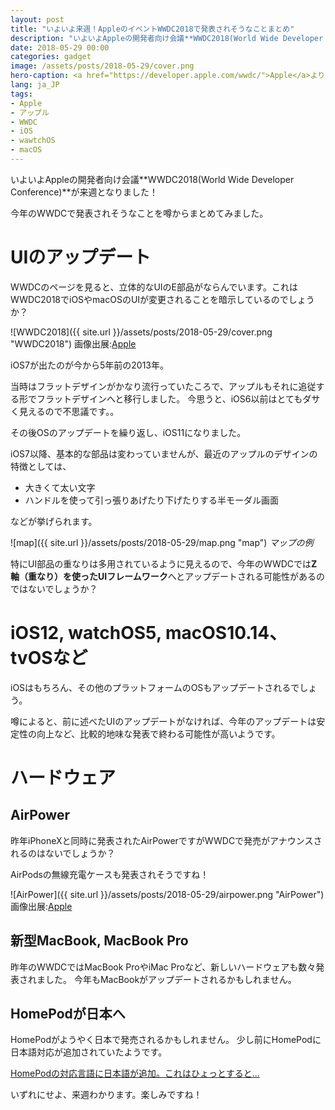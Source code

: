 ```yaml
---
layout: post
title: "いよいよ来週！AppleのイベントWWDC2018で発表されそうなことまとめ"
description: "いよいよAppleの開発者向け会議**WWDC2018(World Wide Developer Conference)**が来週となりました！今年のWWDCで発表されそうなことを噂からまとめてみました。"
date: 2018-05-29 00:00
categories: gadget
image: /assets/posts/2018-05-29/cover.png
hero-caption: <a href="https://developer.apple.com/wwdc/">Apple</a>よりスクリーンショット
lang: ja_JP
tags:
- Apple
- アップル
- WWDC
- iOS
- wawtchOS
- macOS
---
```


いよいよAppleの開発者向け会議**WWDC2018(World Wide Developer Conference)**が来週となりました！

今年のWWDCで発表されそうなことを噂からまとめてみました。

# UIのアップデート

WWDCのページを見ると、立体的なUIのE部品がならんでいます。これはWWDC2018でiOSやmacOSのUIが変更されることを暗示しているのでしょうか？

![WWDC2018]({{ site.url }}/assets/posts/2018-05-29/cover.png "WWDC2018")
画像出展:[Apple](https://developer.apple.com/wwdc/)

iOS7が出たのが今から5年前の2013年。

当時はフラットデザインがかなり流行っていたころで、アップルもそれに追従する形でフラットデザインへと移行しました。
今思うと、iOS6以前はとてもダサく見えるので不思議です。。

その後OSのアップデートを繰り返し、iOS11になりました。

iOS7以降、基本的な部品は変わっていませんが、最近のアップルのデザインの特徴としては、

- 大きくて太い文字
- ハンドルを使って引っ張りあげたり下げたりする半モーダル画面

などが挙げられます。

![map]({{ site.url }}/assets/posts/2018-05-29/map.png "map")
*マップの例*

特にUI部品の重なりは多用されているように見えるので、今年のWWDCでは**Z軸（重なり）を使ったUIフレームワーク**へとアップデートされる可能性があるのではないでしょうか？


# iOS12, watchOS5, macOS10.14、tvOSなど

iOSはもちろん、その他のプラットフォームのOSもアップデートされるでしょう。

噂によると、前に述べたUIのアップデートがなければ、今年のアップデートは安定性の向上など、比較的地味な発表で終わる可能性が高いようです。

# ハードウェア

## AirPower

昨年iPhoneXと同時に発表されたAirPowerですがWWDCで発売がアナウンスされるのはないでしょうか？

AirPodsの無線充電ケースも発表されそうですね！

![AirPower]({{ site.url }}/assets/posts/2018-05-29/airpower.png "AirPower")
画像出展:[Apple](https://www.apple.com/jp/iphone-x/)

## 新型MacBook, MacBook Pro

昨年のWWDCではMacBook ProやiMac Proなど、新しいハードウェアも数々発表されました。
今年もMacBookがアップデートされるかもしれません。


## HomePodが日本へ

HomePodがようやく日本で発売されるかもしれません。
少し前にHomePodに日本語対応が追加されていたようです。

[HomePodの対応言語に日本語が追加。これはひょっとすると…](https://www.gizmodo.jp/2018/05/homepod-japanese-language.html)


いずれにせよ、来週わかります。楽しみですね！